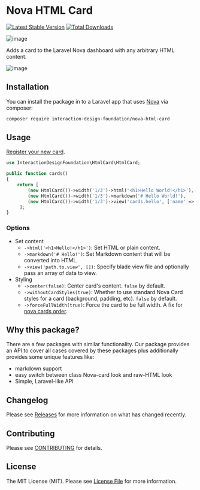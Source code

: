 # Nova HTML Card

[![Latest Stable Version](https://poser.pugx.org/interaction-design-foundation/nova-html-card/v/stable)](https://packagist.org/packages/interaction-design-foundation/nova-html-card)
[![Total Downloads](https://poser.pugx.org/interaction-design-foundation/nova-html-card/downloads)](https://packagist.org/packages/interaction-design-foundation/nova-html-card)

![image](https://user-images.githubusercontent.com/5278175/144929955-20b6d02f-3298-48bf-8780-e0fb3b723641.png)

Adds a card to the Laravel Nova dashboard with any arbitrary HTML content.

![image](https://user-images.githubusercontent.com/5278175/60386958-35899080-9aa5-11e9-8e1f-b29e95c80d2c.png)


## Installation

You can install the package in to a Laravel app that uses [Nova](https://nova.laravel.com) via composer:

```bash
composer require interaction-design-foundation/nova-html-card
```


## Usage

[Register your new card](https://nova.laravel.com/docs/2.0/customization/cards.html#registering-cards).

```php
use InteractionDesignFoundation\HtmlCard\HtmlCard;

public function cards()
{
    return [
        (new HtmlCard())->width('1/3')->html('<h1>Hello World!</h1>'),
        (new HtmlCard())->width('1/3')->markdown('# Hello World!'),
        (new HtmlCard())->width('1/3')->view('cards.hello', ['name' => 'World']),
     ];
}
```


### Options

 - Set content
     - `->html('<h1>Hello!</h1>')`: Set HTML or plain content.
     - `->markdown('# Hello!')`: Set Markdown content that will be converted into HTML.
     - `->view('path.to.view', [])`: Specify blade view file and optionally pass an array of data to view.
 - Styling
    - `->center(false)`: Center card's content. `false` by default.
    - `->withoutCardStyles(true)`: Whether to use standard Nova Card styles for a card (background, padding, etc). `false` by default.
    - `->forceFullWidth(true)`: Force the card to be full width. A fix for [nova cards order](https://github.com/laravel/nova-issues/issues/1895).


## Why this package?

There are a few packages with similar functionality.
Our package provides an API to cover all cases covered by these packages plus additionally provides some unique features like:
 - markdown support
 - easy switch between class Nova-card look and raw-HTML look
 - Simple, Laravel-like API


## Changelog

Please see [Releases](https://github.com/InteractionDesignFoundation/nova-html-card/releases) for more information on what has changed recently.


## Contributing

Please see [CONTRIBUTING](CONTRIBUTING.md) for details.


## License

The MIT License (MIT). Please see [License File](LICENSE) for more information.
